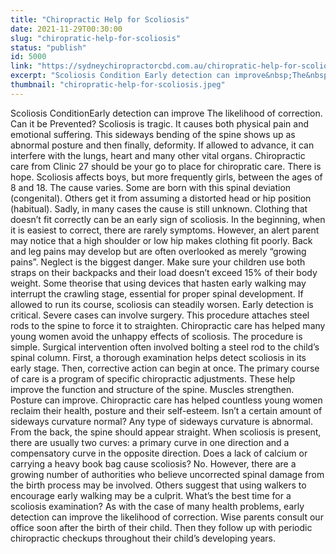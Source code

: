 ```yaml
---
title: "Chiropractic Help for Scoliosis"
date: 2021-11-29T00:30:00
slug: "chiropratic-help-for-scoliosis"
status: "publish"
id: 5000
link: "https://sydneychiropractorcbd.com.au/chiropratic-help-for-scoliosis/"
excerpt: "Scoliosis Condition Early detection can improve&nbsp;The&nbsp;likelihood of correction. &nbsp; Can it be Prevented? &nbsp; Scoliosis is tragic. It causes both physical pain and emotional suffering. This sideways bending of the spine shows up as abnormal posture and then finally, deformity. If allowed to advance, it can interfere with the lungs, heart and many other vital organs.  Chiropractic [&hellip;]"
thumbnail: "chiropratic-help-for-scoliosis.jpeg"
---
```


Scoliosis ConditionEarly detection can improve The likelihood of correction. Can it be Prevented? Scoliosis is tragic. It causes both physical pain and emotional suffering. This sideways bending of the spine shows up as abnormal posture and then finally, deformity. If allowed to advance, it can interfere with the lungs, heart and many other vital organs. Chiropractic care from Clinic 27 should be your go to place for chiropratic care. There is hope. Scoliosis affects boys, but more frequently girls, between the ages of 8 and 18. The cause varies. Some are born with this spinal deviation (congenital). Others get it from assuming a distorted head or hip position (habitual). Sadly, in many cases the cause is still unknown. Clothing that doesn&#8217;t fit correctly can be an early sign of scoliosis. In the beginning, when it is easiest to correct, there are rarely symptoms. However, an alert parent may notice that a high shoulder or low hip makes clothing fit poorly. Back and leg pains may develop but are often overlooked as merely “growing pains&#8221;. Neglect is the biggest danger. Make sure your children use both straps on their backpacks and their load doesn&#8217;t exceed 15% of their body weight. Some theorise that using devices that hasten early walking may interrupt the crawling stage, essential for proper spinal development. If allowed to run its course, scoliosis can steadily worsen. Early detection is critical. Severe cases can involve surgery. This procedure attaches steel rods to the spine to force it to straighten. Chiropractic care has helped many young women avoid the unhappy effects of scoliosis. The procedure is simple. Surgical intervention often involved bolting a steel rod to the child&#8217;s spinal column. First, a thorough examination helps detect scoliosis in its early stage. Then, corrective action can begin at once. The primary course of care is a program of specific chiropractic adjustments. These help improve the function and structure of the spine. Muscles strengthen. Posture can improve. Chiropractic care has helped countless young women reclaim their health, posture and their self-esteem. Isn&#8217;t a certain amount of sideways curvature normal? Any type of sideways curvature is abnormal. From the back, the spine should appear straight. When scoliosis is present, there are usually two curves: a primary curve in one direction and a compensatory curve in the opposite direction. Does a lack of calcium or carrying a heavy book bag cause scoliosis? No. However, there are a growing number of authorities who believe uncorrected spinal damage from the birth process may be involved. Others suggest that using walkers to encourage early walking may be a culprit. What&#8217;s the best time for a scoliosis examination? As with the case of many health problems, early detection can improve the likelihood of correction. Wise parents consult our office soon after the birth of their child. Then they follow up with periodic chiropractic checkups throughout their child&#8217;s developing years.
